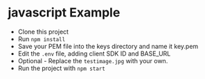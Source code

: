 # javascript Example

- Clone this project
- Run `npm install`
- Save your PEM file into the keys directory and name it key.pem
- Edit the `.env` file, adding client SDK ID and BASE_URL
- Optional - Replace the `testimage.jpg` with your own.
- Run the project with `npm start`
